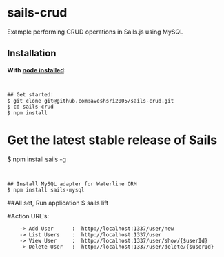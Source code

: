 # sails-crud
Example performing CRUD operations in Sails.js using MySQL


## Installation &nbsp;
**With [node installed](http://nodejs.org/en/download):**
```


## Get started:
$ git clone git@github.com:aveshsri2005/sails-crud.git
$ cd sails-crud
$ npm install
```


# Get the latest stable release of Sails
$ npm install sails -g
```


## Install MySQL adapter for Waterline ORM
$ npm install sails-mysql
```


##All set, Run application
$ sails lift



#Action URL's:

        -> Add User      :  http://localhost:1337/user/new
        -> List Users    :  http://localhost:1337/user
        -> View User     :  http://localhost:1337/user/show/{$userId}
        -> Delete User   :  http://localhost:1337/user/delete/{$userId}